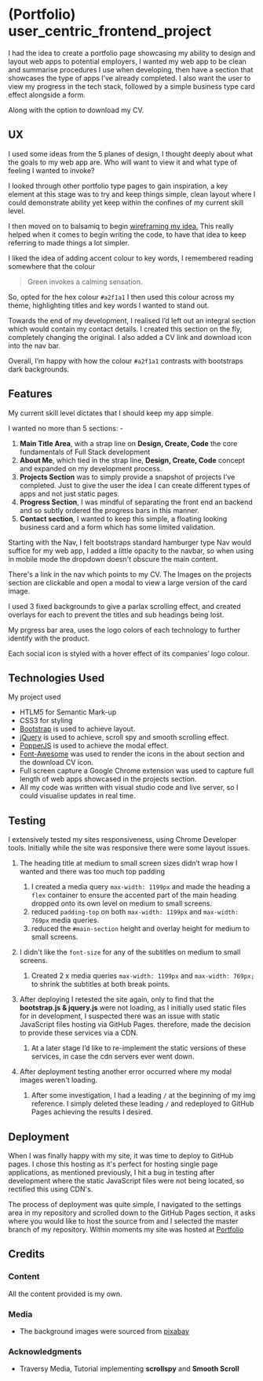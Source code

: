 # (Portfolio) user_centric_frontend_project 

I had the idea to create a portfolio page showcasing my ability to design and layout web apps to potential employers, I wanted my web app to be clean and summarise procedures I use when developing, then have a section that showcases the type of apps I’ve already completed. I also want the user to view my progress in the tech stack, followed by a simple business type card effect alongside a form. 

Along with the option to download my CV.

## UX

I used some ideas from the 5 planes of design, I thought deeply about what the goals to my web app are. Who will want to view it and what type of feeling I wanted to invoke?

I looked through other portfolio type pages to gain inspiration, a key element at this stage was to try and keep things simple, clean layout where I could demonstrate ability yet keep within the confines of my current skill level. 

I then moved on to balsamiq to begin [wireframing my idea.](https://github.com/4rc4ngel/user_centric_frontend_project/blob/master/Portfolio%20Website.pdf) This really helped when it comes to begin writing the code, to have that idea to keep referring to made things a lot simpler. 

I liked the idea of adding accent colour to key words, I remembered reading somewhere that the colour 
> Green invokes a calming sensation. 

So, opted for the hex colour `#a2f1a1` I then used this colour across my theme, highlighting titles and key words I wanted to stand out. 

Towards the end of my development, I realised I’d left out an integral section which would contain my contact details.  I created this section on the fly, completely changing the original. I also added a CV link and download icon into the nav bar.

Overall, I’m happy with how the colour `#a2f1a1` contrasts with bootstraps dark backgrounds.

## Features

My current skill level dictates that I should keep my app simple. 

I wanted no more than 5 sections: -

1. **Main Title Area**, with a strap line on **Design, Create, Code** the core fundamentals of Full Stack development
2. **About Me**, which tied in the strap line, **Design, Create, Code** concept and expanded on my development process.
3. **Projects Section** was to simply provide a snapshot of projects I’ve completed. Just to give the user the idea I can create different types of apps and not just static pages.
4. **Progress Section**, I was mindful of separating the front end an backend and so subtly ordered the progress bars in this manner. 
5. **Contact section**, I wanted to keep this simple, a floating looking business card and a form which has some limited validation. 

Starting with the Nav, I felt bootstraps standard hamburger type Nav would suffice for my web app, I added a little opacity to the navbar, so when using in mobile mode the dropdown doesn't obscure the main content.

There's a link in the nav which points to my CV. The Images on the projects section are clickable and open a modal to view a large version of the card image.

I used 3 fixed backgrounds to give a parlax scrolling effect, and created overlays for each to prevent the titles and sub headings being lost. 

My prgress bar area, uses the logo colors of each technology to further identify with the product. 

Each social icon is styled with a hover effect of its companies’ logo colour. 

## Technologies Used

My project used 

- HTLM5 for Semantic Mark-up 
- CSS3 for styling
- [Bootstrap](https://getbootstrap.com/) is used to achieve layout.
- [jQuery](https://jquery.com/) is used to achieve, scroll spy and smooth scrolling effect.
- [PopperJS](https://popper.js.org/) is used to achieve the modal effect.
- [Font-Awesome](https://fontawesome.com/) was used to render the icons in the about section and the download CV icon. 
- Full screen capture a Google Chrome extension was used to capture full length of web apps showcased in the projects section.
- All my code was written with visual studio code and live server, so I could visualise updates in real time. 



## Testing 

I extensively tested my sites responsiveness, using Chrome Developer tools. Initially while the site was responsive there were some layout issues. 

1. The heading title at medium to small screen sizes didn’t wrap how I wanted and there was too much top padding
   1. I created a media query `max-width: 1199px` and made the heading a `flex` container to ensure the accented part of the main heading dropped onto its own level on medium to small screens. 
   2. reduced `padding-top` on both `max-width: 1199px` and `max-width: 769px` media queries.
   3. reduced the `#main-section` height and overlay height for medium to small screens.

  
3. I didn't like the `font-size` for any of the subtitles on medium to small screens.
    1. Created 2 x media queries `max-width: 1199px` and `max-width: 769px;` to shrink the subtitles at both break points.
4. After deploying I retested the site again, only to find that the **bootstrap.js & jquery.js** were not loading, as I initially used static files for in development, I suspected there was an issue with static JavaScript files hosting via GitHub Pages. therefore, made the decision to provide these services via a CDN.
    1. At a later stage I’d like to re-implement the static versions of these services, in case the cdn servers ever went down.
5. After deployment testing another error occurred where my modal images weren't loading.
    1. After some investigation, I had a leading `/` at the beginning of my img reference.  I simply deleted these leading `/` and redeployed to GitHub Pages achieving the results I desired.
    
## Deployment

When I was finally happy with my site, it was time to deploy to GitHub pages. I chose this hosting as it's perfect for hosting single page applications, as mentioned previously, I hit a bug in testing after development where the static JavaScript files were not being located, so rectified this using CDN's.

The process of deployment was quite simple, I navigated to the settings area in my repository and scrolled down to the GitHub Pages section, it asks where you would like to host the source from and I selected the master branch of my repository. Within moments my site was hosted at [Portfolio]( https://4rc4ngel.github.io/user_centric_frontend_project/)

## Credits


### Content

All the content provided is my own. 

### Media
- The background images were sourced from [pixabay](https://pixabay.com/)

### Acknowledgments 
- Traversy Media, Tutorial implementing **scrollspy** and **Smooth Scroll**
